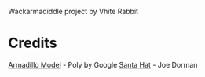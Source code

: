 Wackarmadiddle project by Vhite Rabbit

# Credits


[Armadillo Model](https://poly.google.com/view/81WIGctw3se) - Poly by Google
[Santa Hat](https://poly.google.com/view/3QKT0IHKALm) - Joe Dorman
